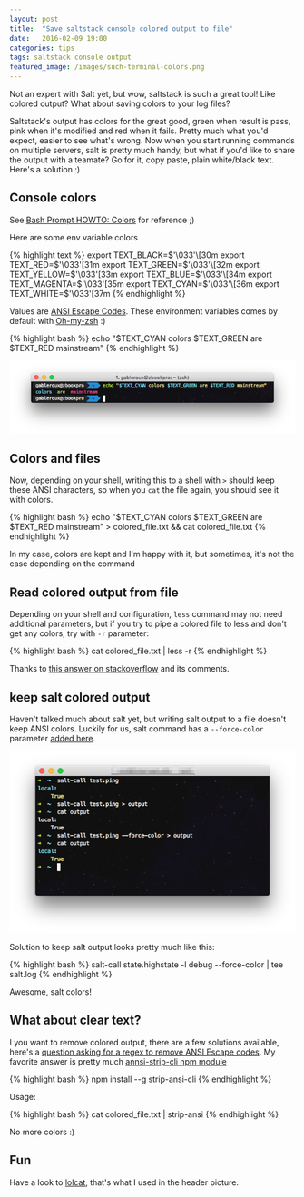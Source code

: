 ```yaml
---
layout: post
title:  "Save saltstack console colored output to file"
date:   2016-02-09 19:00
categories: tips
tags: saltstack console output
featured_image: /images/such-terminal-colors.png
---
```


Not an expert with Salt yet, but wow, saltstack is such a great tool! Like colored output? What about saving colors to your log files?

<!-- more -->

Saltstack's output has colors for the great good, green when result is pass, pink when it's modified and red when it fails. Pretty much what you'd expect, easier to see what's wrong. Now when you start running commands on multiple servers, salt is pretty much handy, but what if you'd like to share the output with a teamate? Go for it, copy paste, plain white/black text. Here's a solution :)

## Console colors

See [Bash Prompt HOWTO: Colors](http://www.tldp.org/HOWTO/Bash-Prompt-HOWTO/x329.html) for reference ;)

Here are some env variable colors

{% highlight text %}
export TEXT_BLACK=$'\033'\[30m
export TEXT_RED=$'\033'\[31m
export TEXT_GREEN=$'\033'\[32m
export TEXT_YELLOW=$'\033'\[33m
export TEXT_BLUE=$'\033'\[34m
export TEXT_MAGENTA=$'\033'\[35m
export TEXT_CYAN=$'\033'\[36m
export TEXT_WHITE=$'\033'\[37m
{% endhighlight %}

Values are [ANSI Escape Codes](https://en.wikipedia.org/wiki/ANSI_escape_code). These environment variables comes by default with [Oh-my-zsh](http://ohmyz.sh/) :)
 
{% highlight bash %}
echo "$TEXT_CYAN colors $TEXT_GREEN are $TEXT_RED mainstream"
{% endhighlight %}

![example for the above](/images/colors-in-shell-example.png)

## Colors and files

Now, depending on your shell, writing this to a shell with `>` should keep these ANSI characters, so when you `cat` the file again, you should see it with colors.

{% highlight bash %}
echo "$TEXT_CYAN colors $TEXT_GREEN are $TEXT_RED mainstream" > colored_file.txt && cat colored_file.txt
{% endhighlight %}

In my case, colors are kept and I'm happy with it, but sometimes, it's not the case depending on the command

## Read colored output from file

Depending on your shell and configuration, `less` command may not need additional parameters, but if you try to pipe a colored file to less and don't get any colors, try with `-r` parameter:

{% highlight bash %}
cat colored_file.txt | less -r
{% endhighlight %}

Thanks to [this answer on stackoverflow](http://superuser.com/a/36045/55267) and its comments.

## keep salt colored output

Haven't talked much about salt yet, but writing salt output to a file doesn't keep ANSI colors. Luckily for us, salt command has a `--force-color` parameter [added here](https://github.com/saltstack/salt/issues/4121).

![Salt colored output example](/images/salt-colored-output.png)

Solution to keep salt output looks pretty much like this:

{% highlight bash %}
salt-call state.highstate -l debug --force-color | tee salt.log
{% endhighlight %}

Awesome, salt colors!

## What about clear text?

I you want to remove colored output, there are a few solutions available, here's a [question asking for a regex to remove ANSI Escape codes](http://superuser.com/q/380772/55267). My favorite answer is pretty much [annsi-strip-cli npm module](https://github.com/chalk/strip-ansi-cli)

{% highlight bash %}
npm install --g strip-ansi-cli
{% endhighlight %}

Usage:

{% highlight bash %}
cat colored_file.txt | strip-ansi
{% endhighlight %}

No more colors :)

## Fun

Have a look to [lolcat](http://osxdaily.com/2014/07/03/lolcat-rainbow-terminal-command-output/), that's what I used in the header picture.